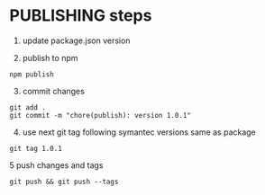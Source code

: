 # PUBLISHING steps

1. update package.json version

2. publish to npm
```
npm publish
```

3. commit changes
```
git add .
git commit -m "chore(publish): version 1.0.1"
```

4. use next git tag following symantec versions same as package
```
git tag 1.0.1
```

5 push changes and tags
```
git push && git push --tags
```